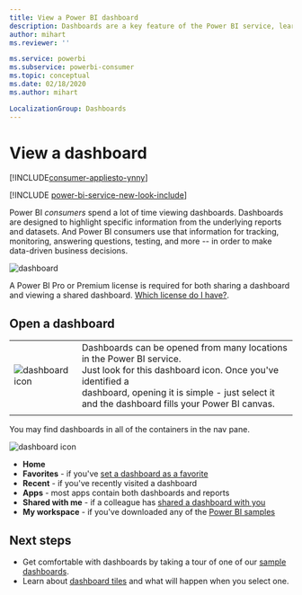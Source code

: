 ```yaml
---
title: View a Power BI dashboard
description: Dashboards are a key feature of the Power BI service, learn how to open and view a dashboard.
author: mihart
ms.reviewer: ''

ms.service: powerbi
ms.subservice: powerbi-consumer
ms.topic: conceptual
ms.date: 02/18/2020
ms.author: mihart

LocalizationGroup: Dashboards
---
```

# View a dashboard

[!INCLUDE[consumer-appliesto-ynny](../includes/consumer-appliesto-ynny.md)]

[!INCLUDE [power-bi-service-new-look-include](../includes/power-bi-service-new-look-include.md)]

Power BI *consumers* spend a lot of time viewing dashboards. Dashboards are designed to highlight specific information from the underlying reports and datasets. And Power BI consumers use that information for tracking, monitoring, answering questions, testing, and more -- in order to make data-driven business decisions.

![dashboard](media/end-user-dashboard-open/power-bi-new-dash-new.png)


A Power BI Pro or Premium license is required for both sharing a dashboard and viewing a shared dashboard. [Which license do I have?](end-user-license.md). 

## Open a dashboard



|              |         |
|------------|--------------------------------|
|![dashboard icon](media/end-user-dashboard-open/power-bi-dashboard-icon.png)      |Dashboards can be opened from many locations in the Power BI service. <br> Just look for this dashboard icon. Once you've identified a <br>dashboard, opening it is simple - just select it and the dashboard fills your Power BI canvas. |
|                    |          |



You may find dashboards in all of the containers in the nav pane. 

![dashboard icon](media/end-user-dashboard-open/power-bi-open-dashboards.gif)

- **Home** 
- **Favorites** - if you've [set a dashboard as a favorite](end-user-favorite.md)
- **Recent** - if you've recently visited a dashboard
- **Apps** - most apps contain both dashboards and reports
- **Shared with me** - if a colleague has [shared a dashboard with you](end-user-shared-with-me.md)
- **My workspace** - if you've downloaded any of the [Power BI samples](../create-reports/sample-datasets.md)



## Next steps
* Get comfortable with dashboards by taking a tour of one of our [sample dashboards](../create-reports/sample-tutorial-connect-to-the-samples.md).    
* Learn about [dashboard tiles](end-user-tiles.md) and what will happen when you select one.
